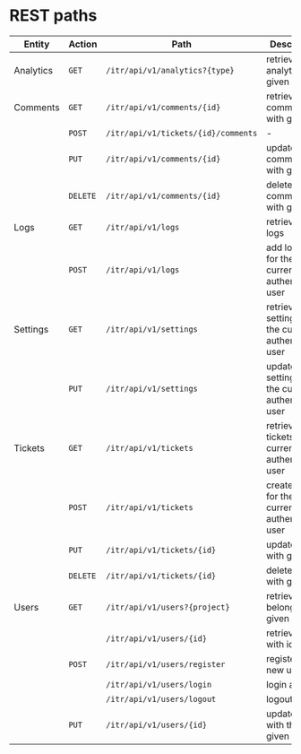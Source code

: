 REST paths
============

| Entity       | Action     | Path                                 | Description
| -------------| -----------| -------------------------------------| ------------------------------------------
| Analytics    | `GET`      | `/itr/api/v1/analytics?{type}`       | retrieve analytics with given type
| Comments     | `GET`      | `/itr/api/v1/comments/{id}`          | retrieve comment with given id
|              | `POST`     | `/itr/api/v1/tickets/{id}/comments`  | -
|              | `PUT`      | `/itr/api/v1/comments/{id}`          | update comment with given id
|              | `DELETE`   | `/itr/api/v1/comments/{id}`          | delete comment with given id
| Logs         | `GET`      | `/itr/api/v1/logs`                   | retrieve all logs
|              | `POST`     | `/itr/api/v1/logs`                   | add log entry for the currently authenticated user
| Settings     | `GET`      | `/itr/api/v1/settings`               | retrieve settings for the currently authenticated user
|              | `PUT`      | `/itr/api/v1/settings`               | update settings for the currently authenticated user
| Tickets      | `GET`      | `/itr/api/v1/tickets`                | retrieve tickets for the currently authenticated user
|              | `POST`     | `/itr/api/v1/tickets`                | create ticket for the currently authenticated user
|              | `PUT`      | `/itr/api/v1/tickets/{id}`           | update ticket with given id
|              | `DELETE`   | `/itr/api/v1/tickets/{id}`           | delete ticket with given id
| Users        | `GET`      | `/itr/api/v1/users?{project}`        | retrieve users belonging to given project
|              |            | `/itr/api/v1/users/{id}`             | retrieve user with id
|              | `POST`     | `/itr/api/v1/users/register`         | register a new user
|              |            | `/itr/api/v1/users/login`            | login a user
|              |            | `/itr/api/v1/users/logout`           | logout a user
|              | `PUT`      | `/itr/api/v1/users/{id}`             | update a user with the given id